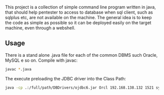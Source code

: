 
This project is a collection of simple command line program written in java,
that should help pentester to access to database when sql client, such as sqlplus etc, are not available on the machine. 
The general idea is to keep the code as simple as possible so it can be deployed easily on the target machine, even through a webshell.

## Usage
There is a stand alone .java file for each of the common DBMS such Oracle, MySQL e so on.
Compile with javac:
```bash
javac *.java
```

The execute preloading the JDBC driver into the Class Path:
```bash
java -cp .:/full/path/DBDrivers/ojdbc6.jar Orcl 192.168.138.132 1521 system oracle "select * from dba_users"

```